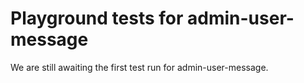 # Playground tests for admin-user-message
We are still awaiting the first test run for admin-user-message.
